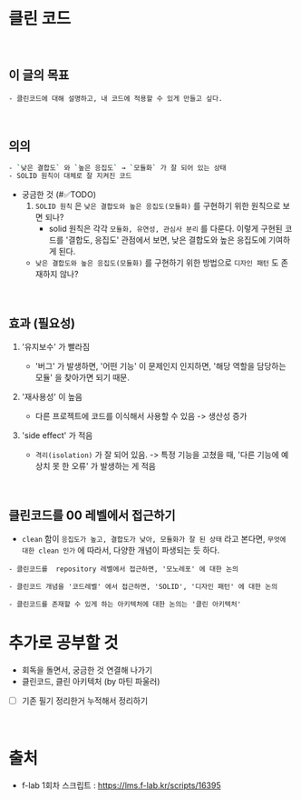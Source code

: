 
# 클린 코드 

<br />

## 이 글의 목표

```
- 클린코드에 대해 설명하고, 내 코드에 적용할 수 있게 만들고 싶다.
```

<br />

## 의의 

```bash
- `낮은 결합도` 와 `높은 응집도` → `모듈화` 가 잘 되어 있는 상태
- SOLID 원칙이 대체로 잘 지켜진 코드
```

- 궁금한 것 (#✅TODO)
    1.  `SOLID 원칙` 은 `낮은 결합도와 높은 응집도(모듈화)` 를 구현하기 위한 원칙으로 보면 되나? 
        - solid 원칙은 각각 `모듈화, 유연성, 관심사 분리` 를 다룬다. 이렇게 구현된 코드를 '결합도, 응집도' 관점에서 보면, 낮은 결합도와 높은 응집도에 기여하게 된다. 
    - `낮은 결합도와 높은 응집도(모듈화)` 를 구현하기 위한 방법으로 `디자인 패턴` 도 존재하지 않나? 


<br/>

## 효과 (필요성)

1. '유지보수' 가 빨라짐 
    - '버그' 가 발생하면, '어떤 기능' 이 문제인지 인지하면, '해당 역할을 담당하는 모듈' 을 찾아가면 되기 때문. 

2. '재사용성' 이 높음 
    - 다른 프로젝트에 코드를 이식해서 사용할 수 있음 -> 생산성 증가

3. 'side effect' 가 적음 
    - `격리(isolation)` 가 잘 되어 있음. -> 특정 기능을 고쳤을 때, '다른 기능에 예상치 못 한 오류' 가 발생하는 게 적음 

<br />

## 클린코드를 00 레벨에서 접근하기 

- `clean` 함이 `응집도가 높고, 결합도가 낮아, 모듈화가 잘 된 상태` 라고 본다면, `무엇에 대한 clean 인가` 에 따라서, 다양한 개념이 파생되는 듯 하다. 

```
- 클린코드를  repository 레벨에서 접근하면, '모노레포' 에 대한 논의

- 클린코드 개념을 '코드레벨' 에서 접근하면, 'SOLID', '디자인 패턴' 에 대한 논의  

- 클린코드를 존재할 수 있게 하는 아키텍처에 대한 논의는 '클린 아키텍처'
```




# 추가로 공부할 것 

- 회독을 돌면서, 궁금한 것 연결해 나가기 
- 클린코드, 클린 아키텍처 (by 마틴 파울러)
- [ ] 기존 필기 정리한거 누적해서 정리하기


<br />

# 출처 

- f-lab 1회차 스크립트 : https://lms.f-lab.kr/scripts/16395
